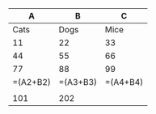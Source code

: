|A|B|C|
| - | - | - |
|Cats|Dogs|Mice|
|11|22|33|
|44|55|66|
|77|88|99|
|=(A2+B2)|=(A3+B3)|=(A4+B4)|
| | | |
|101| 202 |

